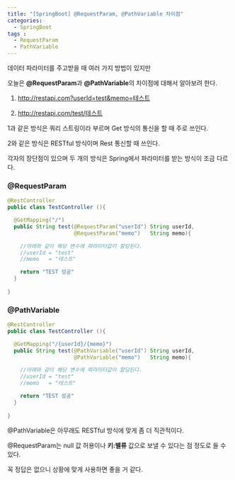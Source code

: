```yaml
---
title: "[SpringBoot] @RequestParam, @PathVariable 차이점"
categories: 
  - SpringBoot
tags : 
  - RequestParam
  - PathVariable
---
```


데이터 파라미터를 주고받을 때 여러 가지 방법이 있지만

오늘은 **@RequestParam**과 **@PathVariable**의 차이점에 대해서 알아보려 한다.

1. http://restapi.com?userId=test&memo=테스트

2. http://restapi.com/test/테스트

1과 같은 방식은 쿼리 스트링이라 부르며 Get 방식의 통신을 할 때 주로 쓰인다.

2와 같은 방식은 RESTful 방식이며 Rest 통신할 때 쓰인다.

각자의 장단점이 있으며 두 개의 방식은 Spring에서 파라미터를 받는 방식이 조금 다르다.

### @RequestParam
```java
@RestController
public class TestController (){

  @GetMapping("/")
  public String test(@RequestParam("userId") String userId, 
                     @RequestParam("memo")   String memo){

    //아래와 같이 해당 변수에 파라미터값이 할당된다.
    //userId = "test"
    //memo   = "테스트"

    return "TEST 성공"
  }
  
}
```

### @PathVariable
```java
@RestController
public class TestController (){

  @GetMapping("/{userId}/{memo}")
  public String test(@PathVariable("userId") String userId, 
                     @PathVariable("memo")   String memo){

    //아래와 같이 해당 변수에 파라미터값이 할당된다.
    //userId = "test"
    //memo   = "테스트"

    return "TEST 성공"
  }
  
}
```

@PathVariable은 아무래도 RESTful 방식에 맞게 좀 더 직관적이다.

@RequestParam는 null 값 허용이나 **키:밸류** 값으로 보낼 수 있다는 점 정도로 들 수 있다.

꼭 정답은 없으니 상황에 맞게 사용하면 좋을 거 같다.